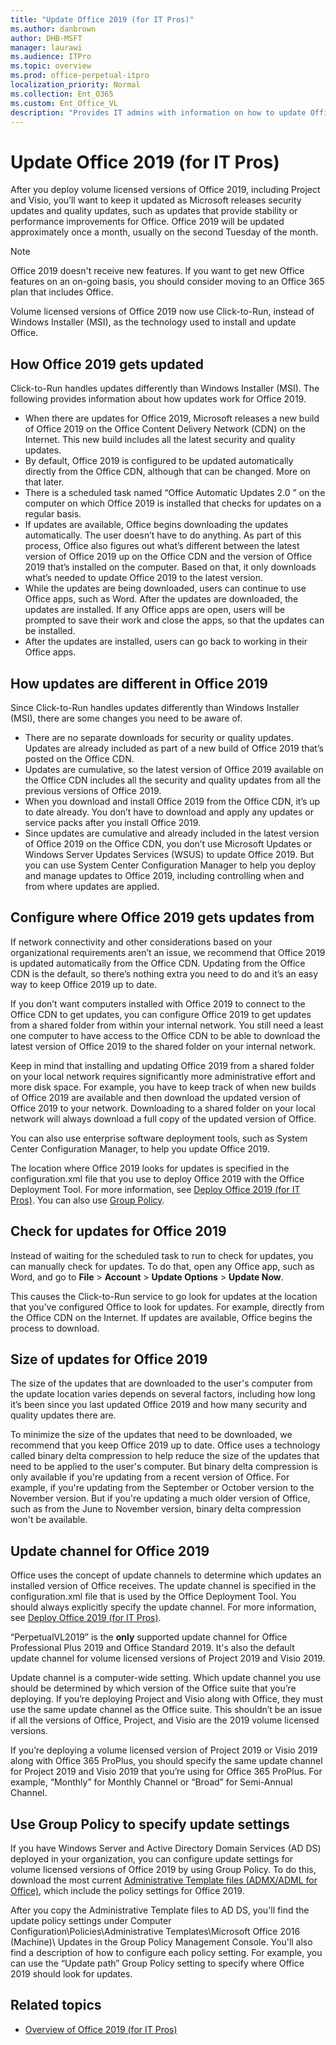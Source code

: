 ```yaml
---
title: "Update Office 2019 (for IT Pros)"
ms.author: danbrown
author: DHB-MSFT
manager: laurawi
ms.audience: ITPro
ms.topic: overview
ms.prod: office-perpetual-itpro
localization_priority: Normal
ms.collection: Ent_O365
ms.custom: Ent_Office_VL
description: "Provides IT admins with information on how to update Office 2019."
---
```


# Update Office 2019 (for IT Pros)
 
  
After you deploy volume licensed versions of Office 2019, including Project and Visio, you’ll want to keep it updated as Microsoft releases security updates and quality updates, such as updates that provide stability or performance improvements for Office. Office 2019 will be updated approximately once a month, usually on the second Tuesday of the month. 

> [!NOTE]
> Office 2019 doesn't receive new features. If you want to get new Office features on an on-going basis, you should consider moving to an Office 365 plan that includes Office.

Volume licensed versions of Office 2019 now use Click-to-Run, instead of Windows Installer (MSI), as the technology used to install and update Office.


## How Office 2019 gets updated

Click-to-Run handles updates differently than Windows Installer (MSI). The following provides information about how updates work for Office 2019.

- When there are updates for Office 2019, Microsoft releases a new build of Office 2019 on the Office Content Delivery Network (CDN) on the Internet. This new build includes all the latest security and quality updates.
- By default, Office 2019 is configured to be updated automatically directly from the Office CDN, although that can be changed. More on that later.
- There is a scheduled task named “Office Automatic Updates 2.0 ” on the computer on which Office 2019 is installed that checks for updates on a regular basis.
- If updates are available, Office begins downloading the updates automatically. The user doesn’t have to do anything. As part of this process, Office also figures out what’s different between the latest version of Office 2019 up on the Office CDN and the version of Office 2019 that’s installed on the computer. Based on that, it only downloads what’s needed to update Office 2019 to the latest version.
- While the updates are being downloaded, users can continue to use Office apps, such as Word. After the updates are downloaded, the updates are installed. If any Office apps are open, users will be prompted to save their work and close the apps, so that the updates can be installed.
- After the updates are installed, users can go back to working in their Office apps.


## How updates are different in Office 2019

Since Click-to-Run handles updates differently than Windows Installer (MSI), there are some changes you need to be aware of.

- There are no separate downloads for security or quality updates. Updates are already included as part of a new build of Office 2019 that’s posted on the Office CDN.
- Updates are cumulative, so the latest version of Office 2019 available on the Office CDN includes all the security and quality updates from all the previous versions of Office 2019.
- When you download and install Office 2019 from the Office CDN, it’s up to date already. You don’t have to download and apply any updates or service packs after you install Office 2019.
- Since updates are cumulative and already included in the latest version of Office 2019 on the Office CDN, you don’t use Microsoft Updates or Windows Server Updates Services (WSUS) to update Office 2019. But you can use System Center Configuration Manager to help you deploy and manage updates to Office 2019, including controlling when and from where updates are applied. 

## Configure where Office 2019 gets updates from

If network connectivity and other considerations based on your organizational requirements aren’t an issue, we recommend that Office 2019 is updated automatically from the Office CDN. Updating from the Office CDN is the default, so there’s nothing extra you need to do and it’s an easy way to keep Office 2019 up to date. 

If you don’t want computers installed with Office 2019 to connect to the Office CDN to get updates, you can configure Office 2019 to get updates from a shared folder from within your internal network. You still need a least one computer to have access to the Office CDN to be able to download the latest version of Office 2019 to the shared folder on your internal network.

Keep in mind that installing and updating Office 2019 from a shared folder on your local network requires significantly more administrative effort and more disk space. For example, you have to keep track of when new builds of Office 2019 are available and then download the updated version of Office 2019 to your network. Downloading to a shared folder on your local network will always download a full copy of the updated version of Office.

You can also use enterprise software deployment tools, such as System Center Configuration Manager, to help you update Office 2019.

The location where Office 2019 looks for updates is specified in the configuration.xml file that you use to deploy Office 2019 with the Office Deployment Tool.  For more information, see [Deploy Office 2019 (for IT Pros)](deploy.md). You can also use [Group Policy](#use-group-policy-to-specify-update-settings).

## Check for updates for Office 2019

Instead of waiting for the scheduled task to run to check for updates, you can manually check for updates. To do that, open any Office app, such as Word, and go to **File** > **Account** > **Update Options** > **Update Now**.

This causes the Click-to-Run service to go look for updates at the location that you’ve configured Office to look for updates. For example, directly from the Office CDN on the Internet. If updates are available, Office begins the process to download.

## Size of updates for Office 2019

The size of the updates that are downloaded to the user's computer from the update location varies depends on several factors, including how long it’s been since you last updated Office 2019 and how many security and quality updates there are.

To minimize the size of the updates that need to be downloaded, we recommend that you keep Office 2019 up to date. Office uses a technology called binary delta compression to help reduce the size of the updates that need to be applied to the user's computer. But binary delta compression is only available if you're updating from a recent version of Office. For example, if you're updating from the September or October version to the November version. But if you're updating a much older version of Office, such as from the June to November version, binary delta compression won't be available.

## Update channel for Office 2019

Office uses the concept of update channels to determine which updates an installed version of Office receives. The update channel is specified in the configuration.xml file that is used by the Office Deployment Tool. You should always explicitly specify the update channel. For more information, see [Deploy Office 2019 (for IT Pros)](deploy.md).

“PerpetualVL2019” is the **only** supported update channel for Office Professional Plus 2019 and Office Standard 2019. It's also the default update channel for volume licensed versions of Project 2019 and Visio 2019.  

Update channel is a computer-wide setting. Which update channel you use should be determined by which version of the Office suite that you’re deploying. If you’re deploying Project and Visio along with Office, they must use the same update channel as the Office suite. This shouldn’t be an issue if all the versions of Office, Project, and Visio are the 2019 volume licensed versions.
 
If you’re deploying a volume licensed version of Project 2019 or Visio 2019 along with Office 365 ProPlus, you should specify the same update channel for Project 2019 and Visio 2019 that you’re using for Office 365 ProPlus. For example, “Monthly” for Monthly Channel or “Broad” for Semi-Annual Channel.


## Use Group Policy to specify update settings

If you have Windows Server and Active Directory Domain Services (AD DS) deployed in your organization, you can configure update settings for volume licensed versions of Office 2019 by using Group Policy. To do this, download the most current [Administrative Template files (ADMX/ADML for Office)](https://www.microsoft.com/download/details.aspx?id=49030), which include the policy settings for Office 2019.

After you copy the Administrative Template files to AD DS, you'll find the update policy settings under Computer Configuration\Policies\Administrative Templates\Microsoft Office 2016 (Machine)\ Updates in the Group Policy Management Console. You'll also find a description of how to configure each policy setting. For example,  you can use the “Update path” Group Policy setting to specify where Office 2019 should look for updates.


## Related topics

- [Overview of Office 2019 (for IT Pros)](overview.md)